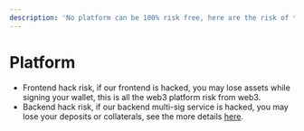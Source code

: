 ```yaml
---
description: 'No platform can be 100% risk free, here are the risk of the platform:'
---
```


# Platform

* Frontend hack risk, if our frontend is hacked, you may lose assets while signing your wallet, this is all the web3 platform risk from web3.
* Backend hack risk, if our backend multi-sig service is hacked, you may lose your deposits or collaterals, see the more details [here](../faq/is-that-my-assets-safe.md).

